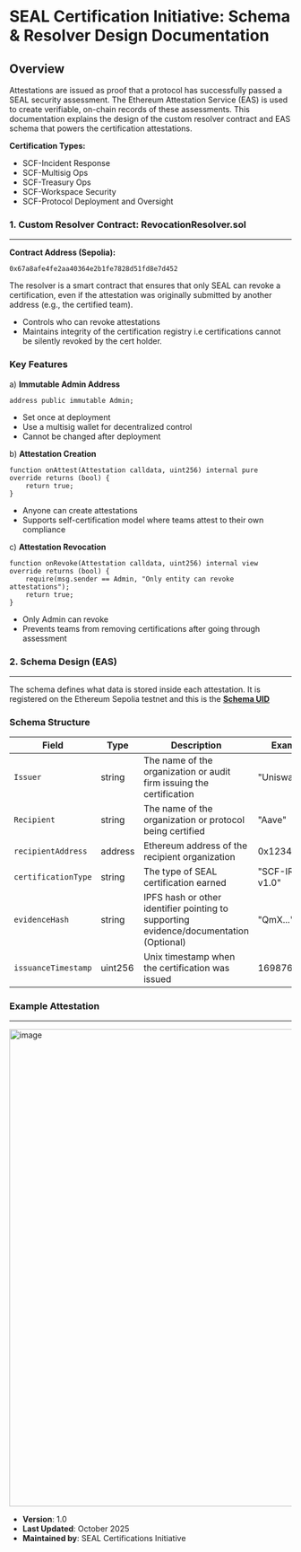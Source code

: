 SEAL Certification Initiative: Schema & Resolver Design Documentation
=================================================================

Overview
--------

Attestations are issued as proof that a protocol has successfully passed a SEAL security assessment. The Ethereum Attestation Service (EAS) is used to create verifiable, on-chain records of these assessments. This documentation explains the design of the custom resolver contract and EAS schema that powers the certification attestations.

**Certification Types:**
- SCF-Incident Response
- SCF-Multisig Ops
- SCF-Treasury Ops
- SCF-Workspace Security
- SCF-Protocol Deployment and Oversight


### 1\. Custom Resolver Contract: RevocationResolver.sol
-------------

**Contract Address (Sepolia):**
```
0x67a8afe4fe2aa40364e2b1fe7828d51fd8e7d452
```
The resolver is a smart contract that ensures that only SEAL can revoke a certification, even if the attestation was originally submitted by another address (e.g., the certified team).
*   Controls who can revoke attestations
*   Maintains integrity of the certification registry i.e certifications cannot be silently revoked by the cert holder.

### **Key Features**

a) **Immutable Admin Address**

```
address public immutable Admin;
```
*   Set once at deployment
*   Use a multisig wallet for decentralized control
*   Cannot be changed after deployment 
    
b) **Attestation Creation**

```
function onAttest(Attestation calldata, uint256) internal pure override returns (bool) {
    return true;
}
```
*   Anyone can create attestations
*   Supports self-certification model where teams attest to their own compliance
    
c) **Attestation Revocation**

```
function onRevoke(Attestation calldata, uint256) internal view override returns (bool) {
    require(msg.sender == Admin, "Only entity can revoke attestations");
    return true;
}
```
*   Only Admin can revoke
*   Prevents teams from removing certifications after going through assessment
        

### 2\. Schema Design (EAS)
-------------

The schema defines what data is stored inside each attestation. It is registered on the Ethereum Sepolia testnet and this is the [**Schema UID**](https://sepolia.easscan.org/schema/view/0x442fc9dc4f525718595f8bd7a5f6936b5bcf5df25abec9dcfeab365425caaa84)

### Schema Structure

| Field | Type | Description | Example |
|-------|------|-------------|---------|
| `Issuer` | string | The name of the organization or audit firm issuing the certification | "Uniswap" |
| `Recipient` | string | The name of the organization or protocol being certified | "Aave" |
| `recipientAddress` | address | Ethereum address of the recipient organization | 0x1234...5678 |
| `certificationType` | string | The type of SEAL certification earned | "SCF-IR-v1.0" |
| `evidenceHash` | string | IPFS hash or other identifier pointing to supporting evidence/documentation (Optional) | "QmX..." |
| `issuanceTimestamp` | uint256 | Unix timestamp when the certification was issued | 1698765432 |

    
### Example Attestation
--------------------------------------

<img width="1198" height="851" alt="image" src="https://github.com/user-attachments/assets/ea9c4ccb-d28f-41eb-83f9-6f77c53410e0" />

- **Version**: 1.0
- **Last Updated**: October 2025
- **Maintained by**: SEAL Certifications Initiative

